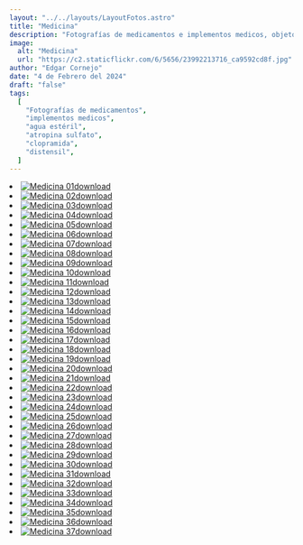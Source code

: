 ```yaml
---
layout: "../../layouts/LayoutFotos.astro"
title: "Medicina"
description: "Fotografías de medicamentos e implementos medicos, objetos medicos para una operación."
image:
  alt: "Medicina"
  url: "https://c2.staticflickr.com/6/5656/23992213716_ca9592cd8f.jpg"
author: "Edgar Cornejo"
date: "4 de Febrero del 2024"
draft: "false"
tags:
  [
    "Fotografías de medicamentos",
    "implementos medicos",
    "agua estéril",
    "atropina sulfato",
    "clopramida",
    "distensil",
  ]
---
```


<li><a href="https://c2.staticflickr.com/6/5656/23992213716_185ca91fb1_o.jpg" download title="Descargar"><img src="https://c2.staticflickr.com/6/5656/23992213716_ca9592cd8f.jpg" loading="lazy" alt="Medicina 01"><span class="material-symbols-rounded">download</span></a></li>
<li><a href="https://c2.staticflickr.com/6/5714/23722604250_5fa79b873d_o.jpg" download title="Descargar"><img src="https://c2.staticflickr.com/6/5714/23722604250_3663ae78ba.jpg" loading="lazy" alt="Medicina 02"><span class="material-symbols-rounded">download</span></a></li>
<li><a href="https://c2.staticflickr.com/2/1695/23391479863_b7b4d5bf56_o.jpg" download title="Descargar"><img src="https://c2.staticflickr.com/2/1695/23391479863_c8fdbd7426.jpg" loading="lazy" alt="Medicina 03"><span class="material-symbols-rounded">download</span></a></li>
<li><a href="https://c2.staticflickr.com/2/1565/23391458113_446f556b31_o.jpg" download title="Descargar"><img src="https://c2.staticflickr.com/2/1565/23391458113_37be9a7a22_n.jpg" loading="lazy" alt="Medicina 04"><span class="material-symbols-rounded">download</span></a></li>
<li><a href="https://c2.staticflickr.com/6/5811/23935660891_e3b9c2c25a_o.jpg" download title="Descargar"><img src="https://c2.staticflickr.com/6/5811/23935660891_97247a5fa4.jpg" loading="lazy" alt="Medicina 05"><span class="material-symbols-rounded">download</span></a></li>
<li><a href="https://c2.staticflickr.com/2/1522/23935636271_356177d3ae_o.jpg" download title="Descargar"><img src="https://c2.staticflickr.com/2/1522/23935636271_4e2f920e07.jpg" loading="lazy" alt="Medicina 06"><span class="material-symbols-rounded">download</span></a></li>
<li><a href="https://c2.staticflickr.com/2/1465/23650311479_0ddaaa3dee_o.jpg" download title="Descargar"><img src="https://c2.staticflickr.com/2/1465/23650311479_660875810d_n.jpg" loading="lazy" alt="Medicina 07"><span class="material-symbols-rounded">download</span></a></li>
<li><a href="https://c2.staticflickr.com/6/5771/23391366393_c611f410d8_o.jpg" download title="Descargar"><img src="https://c2.staticflickr.com/6/5771/23391366393_36a18516e6.jpg" loading="lazy" alt="Medicina 08"><span class="material-symbols-rounded">download</span></a></li>
<li><a href="https://c2.staticflickr.com/6/5800/23391348543_eb1bcb5303_o.jpg" download title="Descargar"><img src="https://c2.staticflickr.com/6/5800/23391348543_95142f3ae8_n.jpg" loading="lazy" alt="Medicina 09"><span class="material-symbols-rounded">download</span></a></li>
<li><a href="https://c2.staticflickr.com/2/1613/24018118675_e504d44a81_o.jpg" download title="Descargar"><img src="https://c2.staticflickr.com/2/1613/24018118675_6b4a2fcb9d_n.jpg" loading="lazy" alt="Medicina 10"><span class="material-symbols-rounded">download</span></a></li>
<li><a href="https://c2.staticflickr.com/2/1458/23992000266_2fbc00bb52_o.jpg" download title="Descargar"><img src="https://c2.staticflickr.com/2/1458/23992000266_806ea10630_n.jpg" loading="lazy" alt="Medicina 11"><span class="material-symbols-rounded">download</span></a></li>
<li><a href="https://c2.staticflickr.com/2/1680/24018078885_588f451b7b_o.jpg" download title="Descargar"><img src="https://c2.staticflickr.com/2/1680/24018078885_29397e3fed.jpg" loading="lazy" alt="Medicina 12"><span class="material-symbols-rounded">download</span></a></li>
<li><a href="https://c2.staticflickr.com/6/5690/23722369210_13e006cba9_o.jpg" download title="Descargar"><img src="https://c2.staticflickr.com/6/5690/23722369210_17d41a2db1_n.jpg" loading="lazy" alt="Medicina 13"><span class="material-symbols-rounded">download</span></a></li>
<li><a href="https://c2.staticflickr.com/6/5717/23391245923_38fc71396f_o.jpg" download title="Descargar"><img src="https://c2.staticflickr.com/6/5717/23391245923_6ed11eb56a_n.jpg" loading="lazy" alt="Medicina 14"><span class="material-symbols-rounded">download</span></a></li>
<li><a href="https://c2.staticflickr.com/2/1569/23389794934_5a4c8e4d99_o.jpg" download title="Descargar"><img src="https://c2.staticflickr.com/2/1569/23389794934_864caa4e1e_n.jpg" loading="lazy" alt="Medicina 15"><span class="material-symbols-rounded">download</span></a></li>
<li><a href="https://c2.staticflickr.com/6/5787/23650124459_dde6cf222c_o.jpg" download title="Descargar"><img src="https://c2.staticflickr.com/6/5787/23650124459_123905d345.jpg" loading="lazy" alt="Medicina 16"><span class="material-symbols-rounded">download</span></a></li>
<li><a href="https://c2.staticflickr.com/2/1509/23389754804_898f268a08_o.jpg" download title="Descargar"><img src="https://c2.staticflickr.com/2/1509/23389754804_14e22b5dd2_n.jpg" loading="lazy" alt="Medicina 17"><span class="material-symbols-rounded">download</span></a></li>
<li><a href="https://c2.staticflickr.com/2/1603/23650083119_dd81c094aa_o.jpg" download title="Descargar"><img src="https://c2.staticflickr.com/2/1603/23650083119_3699c9e2da_n.jpg" loading="lazy" alt="Medicina 18"><span class="material-symbols-rounded">download</span></a></li>
<li><a href="https://c2.staticflickr.com/6/5832/23649708339_0675e22b1a_o.jpg" download title="Descargar"><img src="https://c2.staticflickr.com/6/5832/23649708339_6ba9a4381c_n.jpg" loading="lazy" alt="Medicina 19"><span class="material-symbols-rounded">download</span></a></li>
<li><a href="https://c2.staticflickr.com/2/1699/23389337044_6ebf7cc163_o.jpg" download title="Descargar"><img src="https://c2.staticflickr.com/2/1699/23389337044_6fe9b3084b.jpg" loading="lazy" alt="Medicina 20"><span class="material-symbols-rounded">download</span></a></li>
<li><a href="https://c2.staticflickr.com/2/1610/23390739583_490375e17a_o.jpg" download title="Descargar"><img src="https://c2.staticflickr.com/2/1610/23390739583_b66b525fd3.jpg" loading="lazy" alt="Medicina 21"><span class="material-symbols-rounded">download</span></a></li>
<li><a href="https://c2.staticflickr.com/6/5806/23649636789_63ba0182fe_o.jpg" download title="Descargar"><img src="https://c2.staticflickr.com/6/5806/23649636789_38c471d3ed_n.jpg" loading="lazy" alt="Medicina 22"><span class="material-symbols-rounded">download</span></a></li>
<li><a href="https://c2.staticflickr.com/6/5726/23935352591_067fa57cac_o.jpg" download title="Descargar"><img src="https://c2.staticflickr.com/6/5726/23935352591_0c6611da6e_n.jpg" loading="lazy" alt="Medicina 23"><span class="material-symbols-rounded">download</span></a></li>
<li><a href="https://c2.staticflickr.com/2/1512/24017895755_5e46a3de21_o.jpg" download title="Descargar"><img src="https://c2.staticflickr.com/2/1512/24017895755_62451fca8f_n.jpg" loading="lazy" alt="Medicina 24"><span class="material-symbols-rounded">download</span></a></li>
<li><a href="https://c2.staticflickr.com/2/1647/23722182650_4c6713199f_o.jpg" download title="Descargar"><img src="https://c2.staticflickr.com/2/1647/23722182650_7ce138b629_n.jpg" loading="lazy" alt="Medicina 25"><span class="material-symbols-rounded">download</span></a></li>
<li><a href="https://c2.staticflickr.com/2/1631/23991748966_03d3b98821_o.jpg" download title="Descargar"><img src="https://c2.staticflickr.com/2/1631/23991748966_221c28cd9a_n.jpg" loading="lazy" alt="Medicina 26"><span class="material-symbols-rounded">download</span></a></li>
<li><a href="https://c2.staticflickr.com/2/1471/24017824895_ec9262b10d_o.jpg" download title="Descargar"><img src="https://c2.staticflickr.com/2/1471/24017824895_25c4d0630d_n.jpg" loading="lazy" alt="Medicina 27"><span class="material-symbols-rounded">download</span></a></li>
<li><a href="https://c2.staticflickr.com/6/5676/23722114890_fa2c9bc21d_o.jpg" download title="Descargar"><img src="https://c2.staticflickr.com/6/5676/23722114890_99e22fb560_n.jpg" loading="lazy" alt="Medicina 28"><span class="material-symbols-rounded">download</span></a></li>
<li><a href="https://c2.staticflickr.com/2/1532/23991683426_852b57dae5_o.jpg" download title="Descargar"><img src="https://c2.staticflickr.com/2/1532/23991683426_e5bc60a7c0.jpg" loading="lazy" alt="Medicina 29"><span class="material-symbols-rounded">download</span></a></li>
<li><a href="https://c2.staticflickr.com/6/5656/24017759855_8b1cdec8b6_o.jpg" download title="Descargar"><img src="https://c2.staticflickr.com/6/5656/24017759855_0188c48d9b_n.jpg" loading="lazy" alt="Medicina 30"><span class="material-symbols-rounded">download</span></a></li>
<li><a href="https://c2.staticflickr.com/6/5625/23722050030_812af6b45d_o.jpg" download title="Descargar"><img src="https://c2.staticflickr.com/6/5625/23722050030_9eb57ca439.jpg" loading="lazy" alt="Medicina 31"><span class="material-symbols-rounded">download</span></a></li>
<li><a href="https://c2.staticflickr.com/2/1685/23991616466_c722521c26_o.jpg" download title="Descargar"><img src="https://c2.staticflickr.com/2/1685/23991616466_57b0ea8479_n.jpg" loading="lazy" alt="Medicina 32"><span class="material-symbols-rounded">download</span></a></li>
<li><a href="https://c2.staticflickr.com/6/5637/23722006930_109838fc34_o.jpg" download title="Descargar"><img src="https://c2.staticflickr.com/6/5637/23722006930_ebbdef85d6_n.jpg" loading="lazy" alt="Medicina 33"><span class="material-symbols-rounded">download</span></a></li>
<li><a href="https://c2.staticflickr.com/2/1586/23991572776_60351ee63b_o.jpg" download title="Descargar"><img src="https://c2.staticflickr.com/2/1586/23991572776_979c0036e1.jpg" loading="lazy" alt="Medicina 34"><span class="material-symbols-rounded">download</span></a></li>
<li><a href="https://c2.staticflickr.com/6/5767/23721961640_f81eaed087_o.jpg" download title="Descargar"><img src="https://c2.staticflickr.com/6/5767/23721961640_e1523f34b2_n.jpg" loading="lazy" alt="Medicina 35"><span class="material-symbols-rounded">download</span></a></li>
<li><a href="https://c2.staticflickr.com/6/5722/23935058801_85de1852fc_o.jpg" download title="Descargar"><img src="https://c2.staticflickr.com/6/5722/23935058801_0d186de8ea_n.jpg" loading="lazy" alt="Medicina 36"><span class="material-symbols-rounded">download</span></a></li>
<li><a href="https://c2.staticflickr.com/2/1657/23991502186_d454f14c50_o.jpg" download title="Descargar"><img src="https://c2.staticflickr.com/2/1657/23991502186_dca1d44af7_n.jpg" loading="lazy" alt="Medicina 37"><span class="material-symbols-rounded">download</span></a></li>
